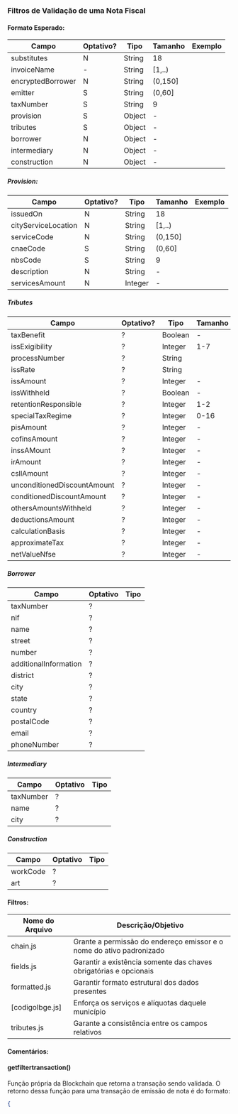 ###  Filtros de Validação de uma Nota Fiscal

#### Formato Esperado:

Campo                   | Optativo? | Tipo    | Tamanho | Exemplo                             |
------------------------|-----------|---------| --------| ------------------------------------|
substitutes             |     N     | String  |   18    |                                     |
invoiceName             |     -     | String  |  [1,..) |                                     |
encryptedBorrower       |     N     | String  | (0,150] |                                     |
emitter                 |     S     | String  | (0,60]  |                                     |
taxNumber               |     S     | String  |    9    |                                     |
provision               |     S     | Object  |    -    |                                     |
tributes                |     S     | Object  |    -    |                                     |
borrower                |     N     | Object  |    -    |                                     |
intermediary            |     N     | Object  |    -    |                                     |
construction            |     N     | Object  |    -    |                                     |

##### Provision:

Campo                | Optativo? | Tipo    | Tamanho | Exemplo                             |
---------------------|-----------|---------| --------| ------------------------------------|
issuedOn             |     N     | String  |   18    |                                     |
cityServiceLocation  |     N     | String  |  [1,..) |                                     |
serviceCode          |     N     | String  | (0,150] |                                     |
cnaeCode             |     S     | String  | (0,60]  |                                     |
nbsCode              |     S     | String  |    9    |                                     |
description          |     N     | String  |    -    |                                     |
servicesAmount       |     N     | Integer |    -    |                                     |

##### Tributes

Campo                       | Optativo? | Tipo    | Tamanho | Exemplo                             |
----------------------------|-----------|---------| --------| ------------------------------------|
taxBenefit                  |      ?    | Boolean |    -    |                                     |
issExigibility              |      ?    | Integer |   1-7   |                                     |
processNumber               |      ?    | String  |         |                                     |
issRate                     |      ?    | String  |         |                                     |
issAmount                   |      ?    | Integer |    -    |                                     |
issWithheld                 |      ?    | Boolean |    -    |                                     |
retentionResponsible        |      ?    | Integer |   1-2   |                                     |
specialTaxRegime            |      ?    | Integer |  0-16   |                                     |
pisAmount                   |      ?    | Integer |    -    |                                     |
cofinsAmount                |      ?    | Integer |    -    |                                     |
inssAMount                  |      ?    | Integer |    -    |                                     |
irAmount                    |      ?    | Integer |    -    |                                     |
csllAmount                  |      ?    | Integer |    -    |                                     |
unconditionedDiscountAmount |      ?    | Integer |    -    |                                     |
conditionedDiscountAmount   |      ?    | Integer |    -    |                                     |
othersAmountsWithheld       |      ?    | Integer |    -    |                                     |
deductionsAmount            |      ?    | Integer |    -    |                                     |
calculationBasis            |      ?    | Integer |    -    |                                     |
approximateTax              |      ?    | Integer |    -    |                                     |
netValueNfse                |      ?    | Integer |    -    |                                     |

##### Borrower

Campo                 |  Optativo  | Tipo |
----------------------|------------|------|
taxNumber             |      ?     |      |
nif                   |      ?     |      |
name                  |      ?     |      |
street                |      ?     |      |
number                |      ?     |      |
additionalInformation |      ?     |      |
district              |      ?     |      |
city                  |      ?     |      |
state                 |      ?     |      |
country               |      ?     |      |
postalCode            |      ?     |      |
email                 |      ?     |      |
phoneNumber           |      ?     |      |

##### Intermediary

Campo                 |  Optativo  | Tipo |
----------------------|------------|------|
taxNumber             |      ?     |      |
name                  |      ?     |      |
city                  |      ?     |      |

##### Construction

Campo                 | Optativo  | Tipo |
----------------------|-----------|------|
workCode              |     ?     |      |
art                   |     ?     |      |


#### Filtros:

Nome do Arquivo     | Descrição/Objetivo                                                    |
--------------------|-----------------------------------------------------------------------|
chain.js            | Grante a permissão do endereço emissor e o nome do ativo padronizado  |
fields.js           | Garantir a existência somente das chaves obrigatórias e opcionais     |
formatted.js        | Garantir formato estrutural dos dados presentes                       |
[codigoIbge.js]     | Enforça os serviços e alíquotas daquele município                     |
tributes.js         | Garante a consistência entre os campos relativos                      |

#### Comentários:


#### getfiltertransaction() 

Função própria da Blockchain que retorna a transação sendo validada. O retorno dessa função para uma transação de emissão de nota é do formato:

```json
{

```